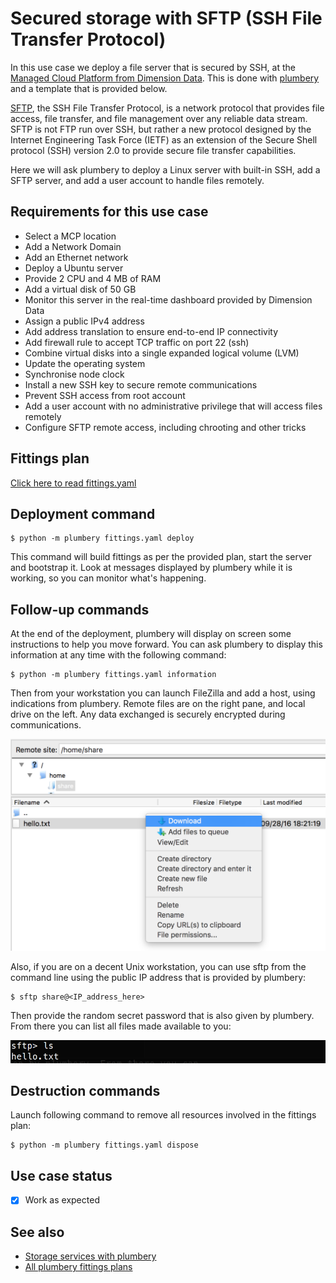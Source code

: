 # Secured storage with SFTP (SSH File Transfer Protocol)

In this use case we deploy a file server that is secured by SSH, at the [Managed Cloud Platform from Dimension Data](http://cloud.dimensiondata.com/eu/en/).
This is done with [plumbery](https://docs.mcp-services.net/display/PLUM/Plumbery) and a template that is provided below.

[SFTP](https://en.wikipedia.org/wiki/SSH_File_Transfer_Protocol), the SSH File Transfer Protocol, is a network protocol that provides file access, file transfer, and file management over any reliable data stream.
SFTP is not FTP run over SSH, but rather a new protocol designed by the Internet Engineering Task Force (IETF) as an extension of the Secure Shell protocol (SSH) version 2.0 to provide secure file transfer capabilities.

Here we will ask plumbery to deploy a Linux server with built-in SSH, add a SFTP server, and add a user account to handle files remotely.

## Requirements for this use case

* Select a MCP location
* Add a Network Domain
* Add an Ethernet network
* Deploy a Ubuntu server
* Provide 2 CPU and 4 MB of RAM
* Add a virtual disk of 50 GB
* Monitor this server in the real-time dashboard provided by Dimension Data
* Assign a public IPv4 address
* Add address translation to ensure end-to-end IP connectivity
* Add firewall rule to accept TCP traffic on port 22 (ssh)
* Combine virtual disks into a single expanded logical volume (LVM)
* Update the operating system
* Synchronise node clock
* Install a new SSH key to secure remote communications
* Prevent SSH access from root account
* Add a user account with no administrative privilege that will access files remotely
* Configure SFTP remote access, including chrooting and other tricks

## Fittings plan

[Click here to read fittings.yaml](fittings.yaml)

## Deployment command

    $ python -m plumbery fittings.yaml deploy

This command will build fittings as per the provided plan, start the server
and bootstrap it. Look at messages displayed by plumbery while it is
working, so you can monitor what's happening.

## Follow-up commands

At the end of the deployment, plumbery will display on screen some instructions
to help you move forward. You can ask plumbery to display this information
at any time with the following command:

    $ python -m plumbery fittings.yaml information

Then from your workstation you can launch FileZilla and add a host, using indications
from plumbery. Remote files are on the right pane, and local drive on the left.
Any data exchanged is securely encrypted during communications.

![FileZilla screenshot](filezilla.png)

Also, if you are on a decent Unix workstation, you can use sftp from the command line
using the public IP address that is provided by plumbery:

    $ sftp share@<IP_address_here>

Then provide the random secret password that is also given by plumbery. From there you can
list all files made available to you:

![shell screenshot](shell.png)

## Destruction commands

Launch following command to remove all resources involved in the fittings plan:

    $ python -m plumbery fittings.yaml dispose

## Use case status

- [X] Work as expected

## See also

- [Storage services with plumbery](../)
- [All plumbery fittings plans](../../)

